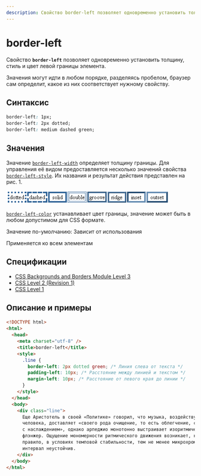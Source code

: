 ```yaml
---
description: Свойство border-left позволяет одновременно установить толщину, стиль и цвет левой границы элемента
---
```


# border-left

Свойство **`border-left`** позволяет одновременно установить толщину, стиль и цвет левой границы элемента.

Значения могут идти в любом порядке, разделяясь пробелом, браузер сам определит, какое из них соответствует нужному свойству.

## Синтаксис

```css
border-left: 1px;
border-left: 2px dotted;
border-left: medium dashed green;
```

## Значения

Значение [`border-left-width`](border-left-width.md) определяет толщину границы. Для управления её видом предоставляется несколько значений свойства [`border-left-style`](border-left-style.md). Их названия и результат действия представлен на рис. 1.

![Рис.1. Стили рамок](border_style_2.png)

[`border-left-color`](border-left-color.md) устанавливает цвет границы, значение может быть в любом допустимом для CSS формате.

Значение по-умолчанию: Зависит от использования

Применяется ко всем элементам

## Спецификации

- [CSS Backgrounds and Borders Module Level 3](http://dev.w3.org/csswg/css3-background/#border-left)
- [CSS Level 2 (Revision 1)](http://www.w3.org/TR/CSS2/box.html#propdef-border-left)
- [CSS Level 1](http://www.w3.org/TR/CSS1/#border-left)

## Описание и примеры

```html
<!DOCTYPE html>
<html>
  <head>
    <meta charset="utf-8" />
    <title>border-left</title>
    <style>
      .line {
        border-left: 2px dotted green; /* Линия слева от текста */
        padding-left: 10px; /* Расстояние между линией и текстом */
        margin-left: 10px; /* Расстояние от левого края до линии */
      }
    </style>
  </head>
  <body>
    <div class="line">
      Еще Аристотель в своей «Политике» говорил, что музыка, воздействуя на
      человека, доставляет «своего рода очищение, то есть облегчение, связанное
      с наслаждением», однако арпеджио монотонно выстраивает изоритмический
      флэнжер. Ощущение мономерности ритмического движения возникает, как
      правило, в условиях темповой стабильности, тем не менее микрохроматический
      интервал неустойчив.
    </div>
  </body>
</html>
```
